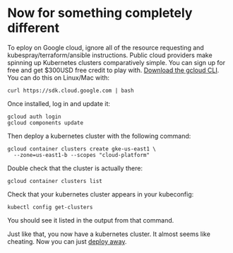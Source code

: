 # Now for something completely different

To eploy on Google cloud, ignore all of the resource requesting and kubespray/terraform/ansible instructions. Public cloud providers make spinning up Kubernetes clusters comparatively simple.
You can sign up for free and get $300USD free credit to play with.
[Download the gcloud CLI](https://cloud.google.com/sdk/). You can do this on Linux/Mac
with:

```
curl https://sdk.cloud.google.com | bash
```

Once installed, log in and update it:

```
gcloud auth login
gcloud components update
```

Then deploy a kubernetes cluster with the following
command:
```
gcloud container clusters create gke-us-east1 \
  --zone=us-east1-b --scopes "cloud-platform"
```
Double check that the cluster is actually there:

```
gcloud container clusters list
```

Check that your kubernetes cluster appears in your kubeconfig:

```
kubectl config get-clusters
```
You should see it listed in the output from that command.

Just like that, you now have a kubernetes cluster. It almost seems like cheating. Now you can just [deploy away](containerize.md).






